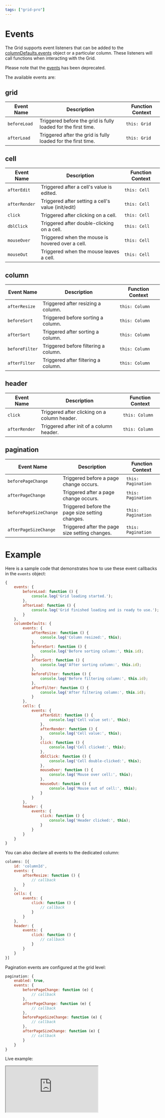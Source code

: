 ```yaml
---
tags: ["grid-pro"]
---
```


# Events

The Grid supports event listeners that can be added to the [columnDefaults.events](https://api.highcharts.com/grid/#interfaces/Grid_Core_Options.Options-1#columnDefaults) object or a particular column. These listeners will call functions when interacting with the Grid.

Please note that the [events](https://api.highcharts.com/dashboards/#interfaces/Grid_Options.IndividualColumnOptions.html#events) has been deprecated.

The available events are:

## grid

| **Event Name**         | **Description**                                               | **Function Context**  |
|------------------------|---------------------------------------------------------------|-----------------------|
| `beforeLoad`           | Triggered before the grid is fully loaded for the first time. | `this: Grid`          |
| `afterLoad`            | Triggered after the grid is fully loaded for the first time.  | `this: Grid`          |

## cell

| **Event Name**     | **Description**                                          | **Function Context** |
|--------------------|----------------------------------------------------------|-----------------------|
| `afterEdit`        | Triggered after a cell's value is edited.                | `this: Cell`          |
| `afterRender`      | Triggered after setting a cell's value (init/edit)       | `this: Cell`          |
| `click`            | Triggered after clicking on a cell.                      | `this: Cell`          |
| `dblClick`         | Triggered after double-clicking on a cell.               | `this: Cell`          |
| `mouseOver`        | Triggered when the mouse is hovered over a cell.         | `this: Cell`          |
| `mouseOut`         | Triggered when the mouse leaves a cell.                  | `this: Cell`          |

## column

| **Event Name**     | **Description**                                          | **Function Context** |
|--------------------|----------------------------------------------------------|-----------------------|
| `afterResize`      | Triggered after resizing a column.                       | `this: Column`        |
| `beforeSort`       | Triggered before sorting a column.                       | `this: Column`        |
| `afterSort`        | Triggered after sorting a column.                        | `this: Column`        |
| `beforeFilter`     | Triggered before filtering a column.                     | `this: Column`        |
| `afterFilter`      | Triggered after filtering a column.                      | `this: Column`        |

## header

| **Event Name**     | **Description**                                          | **Function Context** |
|--------------------|----------------------------------------------------------|-----------------------|
| `click`            | Triggered after clicking on a column header.             | `this: Column`        |
| `afterRender`      | Triggered after init of a column header.                 | `this: Column`        |

## pagination

| **Event Name**     | **Description**                                          | **Function Context** |
|--------------------|----------------------------------------------------------|-----------------------|
| `beforePageChange` | Triggered before a page change occurs.                   | `this: Pagination`    |
| `afterPageChange`  | Triggered after a page change occurs.                    | `this: Pagination`    |
| `beforePageSizeChange` | Triggered before the page size setting changes.      | `this: Pagination`    |
| `afterPageSizeChange`  | Triggered after the page size setting changes.       | `this: Pagination`    |

# Example

Here is a sample code that demonstrates how to use these event callbacks in the `events` object:

```js
{
    events: {
        beforeLoad: function () {
            console.log('Grid loading started.');
        },
        afterLoad: function () {
            console.log('Grid finished loading and is ready to use.');
        }
    },
    columnDefaults: {
        events: {
            afterResize: function () {
                console.log('Column resized:', this);
            },
            beforeSort: function () {
                console.log('Before sorting column:', this.id);
            },
            afterSort: function () {
                console.log('After sorting column:', this.id);
            },
            beforeFilter: function () {
                console.log('Before filtering column:', this.id);
            },
            afterFilter: function () {
                console.log('After filtering column:', this.id);
            }
        },
        cells: {
            events: {
                afterEdit: function () {
                    console.log('Cell value set:', this);
                },
                afterRender: function () {
                    console.log('Cell value:', this);
                },
                click: function () {
                    console.log('Cell clicked:', this);
                },
                dblClick: function () {
                    console.log('Cell double-clicked:', this);
                },
                mouseOver: function () {
                    console.log('Mouse over cell:', this);
                },
                mouseOut: function () {
                    console.log('Mouse out of cell:', this);
                }
            }
        },
        header: {
            events: {
                click: function () {
                    console.log('Header clicked:', this);
                }
            }
        }
    }
}
```

You can also declare all events to the dedicated column:

```js
columns: [{
    id: 'columnId',
    events: {
        afterResize: function () {
            // callback
        }
    },
    cells: {
        events: {
            click: function () {
                // callback
            }
        }
    },
    header: {
        events: {
            click: function () {
                // callback
            }
        }
    }
}]
```

Pagination events are configured at the grid level:

```js
pagination: {
    enabled: true,
    events: {
        beforePageChange: function (e) {
            // callback
        },
        afterPageChange: function (e) {
            // callback
        },
        beforePageSizeChange: function (e) {
            // callback
        },
        afterPageSizeChange: function (e) {
            // callback
        }
    }
}
```

Live example:
<iframe src="https://www.highcharts.com/samples/embed/grid-pro/basic/cell-events?force-light-theme" allow="fullscreen"></iframe>
